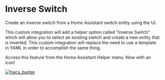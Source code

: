 # Inverse Switch
Create an inverse switch from a Home Assistant switch entity using the UI.

This custom integration will add a helper option called "Inverse Switch"
which will allow you to select an existing switch and create a new entity
that is inverted. This custom integration will replace the need to use
a template in YAML in order to accomplish the same thing.


Access this feature from the Home Assistant Helper menu. Now with an icon!

[![hacs_badge](https://img.shields.io/badge/HACS-Default-41BDF5.svg?style=for-the-badge)](https://github.com/hacs/integration)
